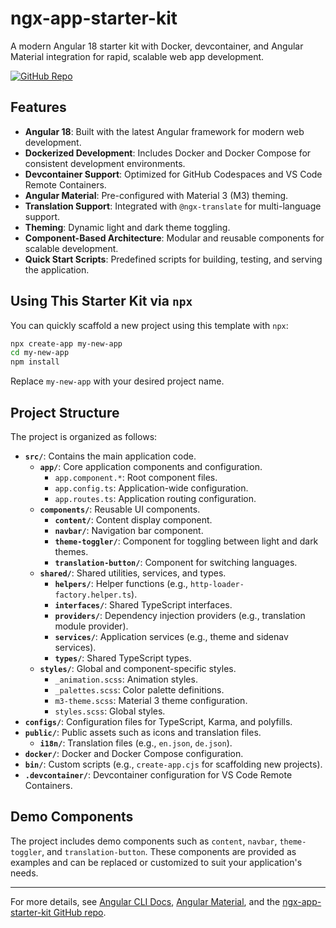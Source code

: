 # ngx-app-starter-kit

A modern Angular 18 starter kit with Docker, devcontainer, and Angular Material integration for rapid, scalable web app development.

[![GitHub Repo](https://img.shields.io/badge/GitHub-ngx--app--starter--kit-blue?logo=github)](https://github.com/r3zafa/ngx-app-starter-kit)

## Features

- **Angular 18**: Built with the latest Angular framework for modern web development.
- **Dockerized Development**: Includes Docker and Docker Compose for consistent development environments.
- **Devcontainer Support**: Optimized for GitHub Codespaces and VS Code Remote Containers.
- **Angular Material**: Pre-configured with Material 3 (M3) theming.
- **Translation Support**: Integrated with `@ngx-translate` for multi-language support.
- **Theming**: Dynamic light and dark theme toggling.
- **Component-Based Architecture**: Modular and reusable components for scalable development.
- **Quick Start Scripts**: Predefined scripts for building, testing, and serving the application.

## Using This Starter Kit via `npx`

You can quickly scaffold a new project using this template with `npx`:

```sh
npx create-app my-new-app
cd my-new-app
npm install
```

Replace `my-new-app` with your desired project name.

## Project Structure

The project is organized as follows:

- **`src/`**: Contains the main application code.
  - **`app/`**: Core application components and configuration.
    - `app.component.*`: Root component files.
    - `app.config.ts`: Application-wide configuration.
    - `app.routes.ts`: Application routing configuration.
  - **`components/`**: Reusable UI components.
    - **`content/`**: Content display component.
    - **`navbar/`**: Navigation bar component.
    - **`theme-toggler/`**: Component for toggling between light and dark themes.
    - **`translation-button/`**: Component for switching languages.
  - **`shared/`**: Shared utilities, services, and types.
    - **`helpers/`**: Helper functions (e.g., `http-loader-factory.helper.ts`).
    - **`interfaces/`**: Shared TypeScript interfaces.
    - **`providers/`**: Dependency injection providers (e.g., translation module provider).
    - **`services/`**: Application services (e.g., theme and sidenav services).
    - **`types/`**: Shared TypeScript types.
  - **`styles/`**: Global and component-specific styles.
    - `_animation.scss`: Animation styles.
    - `_palettes.scss`: Color palette definitions.
    - `m3-theme.scss`: Material 3 theme configuration.
    - `styles.scss`: Global styles.
- **`configs/`**: Configuration files for TypeScript, Karma, and polyfills.
- **`public/`**: Public assets such as icons and translation files.
  - **`i18n/`**: Translation files (e.g., `en.json`, `de.json`).
- **`docker/`**: Docker and Docker Compose configuration.
- **`bin/`**: Custom scripts (e.g., `create-app.cjs` for scaffolding new projects).
- **`.devcontainer/`**: Devcontainer configuration for VS Code Remote Containers.

## Demo Components

The project includes demo components such as `content`, `navbar`, `theme-toggler`, and `translation-button`. These components are provided as examples and can be replaced or customized to suit your application's needs.

---

For more details, see [Angular CLI Docs](https://angular.io/cli), [Angular Material](https://material.angular.io/), and the [ngx-app-starter-kit GitHub repo](https://github.com/r3zafa/ngx-app-starter-kit).